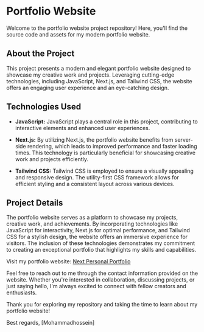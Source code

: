 # Portfolio Website

Welcome to the portfolio website project repository! Here, you'll find the source code and assets for my modern portfolio website.

## About the Project

This project presents a modern and elegant portfolio website designed to showcase my creative work and projects. Leveraging cutting-edge technologies, including JavaScript, Next.js, and Tailwind CSS, the website offers an engaging user experience and an eye-catching design.

## Technologies Used

- **JavaScript:** JavaScript plays a central role in this project, contributing to interactive elements and enhanced user experiences.

- **Next.js:** By utilizing Next.js, the portfolio website benefits from server-side rendering, which leads to improved performance and faster loading times. This technology is particularly beneficial for showcasing creative work and projects efficiently.

- **Tailwind CSS:** Tailwind CSS is employed to ensure a visually appealing and responsive design. The utility-first CSS framework allows for efficient styling and a consistent layout across various devices.

## Project Details

The portfolio website serves as a platform to showcase my projects, creative work, and achievements. By incorporating technologies like JavaScript for interactivity, Next.js for optimal performance, and Tailwind CSS for a stylish design, the website offers an immersive experience for visitors. The inclusion of these technologies demonstrates my commitment to creating an exceptional portfolio that highlights my skills and capabilities.

Visit my portfolio website: [Next Personal Portfolio](https://portfolio.mohammadhs.com)

Feel free to reach out to me through the contact information provided on the website. Whether you're interested in collaboration, discussing projects, or just saying hello, I'm always excited to connect with fellow creators and enthusiasts.

Thank you for exploring my repository and taking the time to learn about my portfolio website!

Best regards,
[Mohammadhossein]
